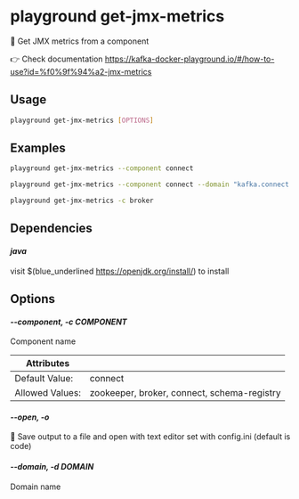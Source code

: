 # playground get-jmx-metrics

🔢 Get JMX metrics from a component  
  
👉 Check documentation https://kafka-docker-playground.io/#/how-to-use?id=%f0%9f%94%a2-jmx-metrics

## Usage

```bash
playground get-jmx-metrics [OPTIONS]
```

## Examples

```bash
playground get-jmx-metrics --component connect
```

```bash
playground get-jmx-metrics --component connect --domain "kafka.connect kafka.consumer kafka.producer"
```

```bash
playground get-jmx-metrics -c broker
```

## Dependencies

#### *java*

visit $(blue_underlined https://openjdk.org/install/) to install

## Options

#### *--component, -c COMPONENT*

Component name

| Attributes      | &nbsp;
|-----------------|-------------
| Default Value:  | connect
| Allowed Values: | zookeeper, broker, connect, schema-registry

#### *--open, -o*

🔖 Save output to a file and open with text editor set with config.ini (default is code)

#### *--domain, -d DOMAIN*

Domain name


